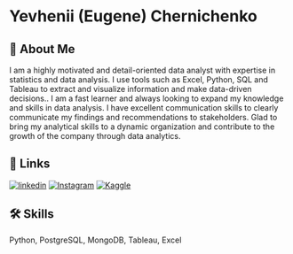 
# Yevhenii (Eugene) Chernichenko


## 🚀 About Me
I am a highly motivated and detail-oriented data analyst with expertise in statistics and data analysis. I use tools such as Excel, Python, SQL and Tableau to extract and visualize information and make data-driven decisions.. I am a fast learner and always looking to expand my knowledge and skills in data analysis. I have excellent communication skills to clearly communicate my findings and recommendations to stakeholders. Glad to bring my analytical skills to a dynamic organization and contribute to the growth of the company through data analytics.


## 🔗 Links

[![linkedin](https://icons.iconarchive.com/icons/uiconstock/socialmedia/32/Linkedin-icon.png)](https://www.linkedin.com/in/slider2k/)
[![Instagram](https://cdn.icon-icons.com/icons2/1584/PNG/32/3721672-instagram_108066.png)](https://Instagram.com/slider.2k)
[![Kaggle](https://cdn.icon-icons.com/icons2/2699/PNG/32/kaggle_logo_icon_168473.png)](https://www.kaggle.com/slider2k)


## 🛠 Skills
Python, PostgreSQL, MongoDB, Tableau, Excel

